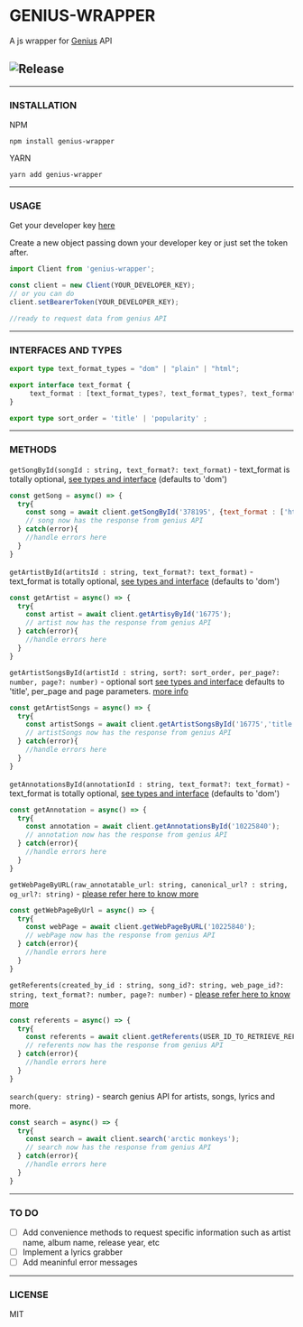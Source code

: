 # GENIUS-WRAPPER
A js wrapper for [Genius](https://genius.com/) API

![Release](https://badgen.net/github/release/VitorDiass/genius-wrapper/stable)
---


---
### INSTALLATION

NPM
```
npm install genius-wrapper
```
YARN
```
yarn add genius-wrapper
```
---
### USAGE

Get your developer key [here](https://genius.com/developers)

Create a new object passing down your developer key or just set the token after. 
```js
import Client from 'genius-wrapper';

const client = new Client(YOUR_DEVELOPER_KEY);
// or you can do
client.setBearerToken(YOUR_DEVELOPER_KEY);

//ready to request data from genius API
```
---

### INTERFACES AND TYPES

```ts
export type text_format_types = "dom" | "plain" | "html";

export interface text_format {
     text_format : [text_format_types?, text_format_types?, text_format_types?];
}

export type sort_order = 'title' | 'popularity' ;

```

---
### METHODS

`getSongById(songId : string, text_format?: text_format)` - text_format is totally optional, [see types and interface](#interfaces-and-types) (defaults to 'dom')

```js
const getSong = async() => {
  try{
    const song = await client.getSongById('378195', {text_format : ['html']});
    // song now has the response from genius API
  } catch(error){
    //handle errors here
  }
}
```

`getArtistById(artitsId : string, text_format?: text_format)` - text_format is totally optional, [see types and interface](#interfaces-and-types) (defaults to 'dom')

```js
const getArtist = async() => {
  try{
    const artist = await client.getArtisyById('16775');
    // artist now has the response from genius API
  } catch(error){
    //handle errors here
  }
}
```

`getArtistSongsById(artistId : string, sort?: sort_order, per_page?: number, page?: number)` - optional sort [see types and interface](#interfaces-and-types) defaults to 'title', per_page and page parameters. [more info](https://docs.genius.com/#artists-h2)


```js
const getArtistSongs = async() => {
  try{
    const artistSongs = await client.getArtistSongsById('16775','title', 5, 3);
    // artistSongs now has the response from genius API
  } catch(error){
    //handle errors here
  }
}
```

`getAnnotationsById(annotationId : string, text_format?: text_format)` - text_format is totally optional, [see types and interface](#interfaces-and-types) (defaults to 'dom')

```js
const getAnnotation = async() => {
  try{
    const annotation = await client.getAnnotationsById('10225840');
    // annotation now has the response from genius API
  } catch(error){
    //handle errors here
  }
}
```

`getWebPageByURL(raw_annotatable_url: string, canonical_url? : string, og_url?: string)` - [please refer here to know more](https://docs.genius.com/#web_pages-h2)


```js
const getWebPageByUrl = async() => {
  try{
    const webPage = await client.getWebPageByURL('10225840');
    // webPage now has the response from genius API
  } catch(error){
    //handle errors here
  }
}
```

`getReferents(created_by_id : string, song_id?: string, web_page_id?: string, text_format?: number, page?: number)` - [please refer here to know more](https://docs.genius.com/#referents-h2)

```js
const referents = async() => {
  try{
    const referents = await client.getReferents(USER_ID_TO_RETRIEVE_REFERENTS_FROM);
    // referents now has the response from genius API
  } catch(error){
    //handle errors here
  }
}
```

`search(query: string)` - search genius API for artists, songs, lyrics and more. 

```js
const search = async() => {
  try{
    const search = await client.search('arctic monkeys');
    // search now has the response from genius API
  } catch(error){
    //handle errors here
  }
}
```

---

### TO DO

- [ ] Add convenience methods to request specific information such as artist name, album name, release year, etc
- [ ] Implement a lyrics grabber
- [ ] Add meaninful error messages

---

### LICENSE
MIT




